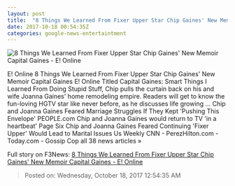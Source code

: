 ```yaml
---
layout: post
title:  "8 Things We Learned From Fixer Upper Star Chip Gaines' New Memoir Capital Gaines - E! Online"
date: 2017-10-18 00:54:35Z
categories: google-news-entertaintment
---
```


![8 Things We Learned From Fixer Upper Star Chip Gaines' New Memoir Capital Gaines - E! Online](http://akns-images.eonline.com/eol_images/Entire_Site/2017916/rs_600x600-171016123657-600.2.Chip-Gaines-Book.ms.101617.jpg?downsize=450:*&crop=450:350;left,top)

E! Online 8 Things We Learned From Fixer Upper Star Chip Gaines' New Memoir Capital Gaines E! Online Titled Capital Gaines: Smart Things I Learned From Doing Stupid Stuff, Chip pulls the curtain back on his and wife Joanna Gaines' home remodeling empire. Readers will get to know the fun-loving HGTV star like never before, as he discusses life growing ... Chip and Joanna Gaines Feared Marriage Struggles If They Kept 'Pushing This Envelope' PEOPLE.com Chip and Joanna Gaines would return to TV 'in a heartbeat' Page Six Chip and Joanna Gaines Feared Continuing 'Fixer Upper' Would Lead to Marital Issues Us Weekly CNN - PerezHilton.com - Today.com - Gossip Cop all 38 news articles »


Full story on F3News: [8 Things We Learned From Fixer Upper Star Chip Gaines' New Memoir Capital Gaines - E! Online](http://www.f3nws.com/n/az2vMB)

> Posted on: Wednesday, October 18, 2017 12:54:35 AM
